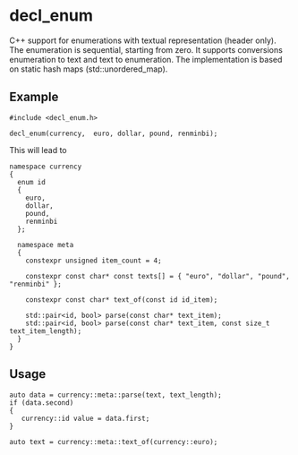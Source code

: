 # decl_enum
C++ support for enumerations with textual representation (header only). The enumeration is sequential, starting from zero. It supports conversions enumeration to text and text to enumeration. The implementation is based on static hash maps (std::unordered_map).

## Example
```
#include <decl_enum.h>

decl_enum(currency,  euro, dollar, pound, renminbi);
```
This will lead to
```
namespace currency
{
  enum id
  {
    euro,
    dollar,
    pound,
    renminbi
  };

  namespace meta
  {
    constexpr unsigned item_count = 4;
    
    constexpr const char* const texts[] = { "euro", "dollar", "pound", "renminbi" };
    
    constexpr const char* text_of(const id id_item);
    
    std::pair<id, bool> parse(const char* text_item);
    std::pair<id, bool> parse(const char* text_item, const size_t text_item_length);
  }
}
 ```

## Usage
```
auto data = currency::meta::parse(text, text_length);
if (data.second)
{
   currency::id value = data.first;
}
```
```
auto text = currency::meta::text_of(currency::euro);
```
